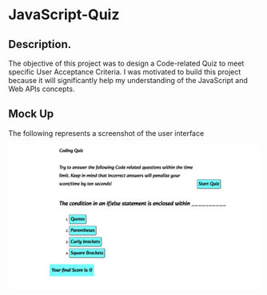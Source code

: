 # JavaScript-Quiz

## Description.

The objective of this project was to design a Code-related Quiz to meet specific User Acceptance Criteria. I was motivated to build this project because it will significantly help my understanding of the JavaScript and Web APIs concepts. 

## Mock Up

The following represents a screenshot of the user interface

![User Interface](./Assets/Quiz%20Interface.png)

